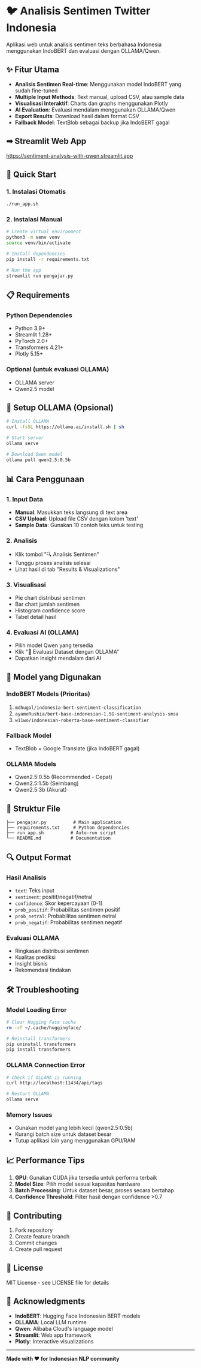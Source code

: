 # 🐦 Analisis Sentimen Twitter Indonesia

Aplikasi web untuk analisis sentimen teks berbahasa Indonesia menggunakan IndoBERT dan evaluasi dengan OLLAMA/Qwen.

## ✨ Fitur Utama

- **Analisis Sentimen Real-time**: Menggunakan model IndoBERT yang sudah fine-tuned
- **Multiple Input Methods**: Text manual, upload CSV, atau sample data
- **Visualisasi Interaktif**: Charts dan graphs menggunakan Plotly
- **AI Evaluation**: Evaluasi mendalam menggunakan OLLAMA/Qwen
- **Export Results**: Download hasil dalam format CSV
- **Fallback Model**: TextBlob sebagai backup jika IndoBERT gagal

## ➡ Streamlit Web App
https://sentiment-analysis-with-qwen.streamlit.app


## 🚀 Quick Start

### 1. Instalasi Otomatis
```bash
./run_app.sh
```

### 2. Instalasi Manual
```bash
# Create virtual environment
python3 -m venv venv
source venv/bin/activate

# Install dependencies
pip install -r requirements.txt

# Run the app
streamlit run pengajar.py
```

## 📋 Requirements

### Python Dependencies
- Python 3.9+
- Streamlit 1.28+
- PyTorch 2.0+
- Transformers 4.21+
- Plotly 5.15+

### Optional (untuk evaluasi OLLAMA)
- OLLAMA server
- Qwen2.5 model

## 🔧 Setup OLLAMA (Opsional)

```bash
# Install OLLAMA
curl -fsSL https://ollama.ai/install.sh | sh

# Start server
ollama serve

# Download Qwen model
ollama pull qwen2.5:0.5b
```

## 📊 Cara Penggunaan

### 1. Input Data
- **Manual**: Masukkan teks langsung di text area
- **CSV Upload**: Upload file CSV dengan kolom 'text'
- **Sample Data**: Gunakan 10 contoh teks untuk testing

### 2. Analisis
- Klik tombol "🔍 Analisis Sentimen"
- Tunggu proses analisis selesai
- Lihat hasil di tab "Results & Visualizations"

### 3. Visualisasi
- Pie chart distribusi sentimen
- Bar chart jumlah sentimen
- Histogram confidence score
- Tabel detail hasil

### 4. Evaluasi AI (OLLAMA)
- Pilih model Qwen yang tersedia
- Klik "🤖 Evaluasi Dataset dengan OLLAMA"
- Dapatkan insight mendalam dari AI

## 🎯 Model yang Digunakan

### IndoBERT Models (Prioritas)
1. `mdhugol/indonesia-bert-sentiment-classification`
2. `ayameRushia/bert-base-indonesian-1.5G-sentiment-analysis-smsa`
3. `w11wo/indonesian-roberta-base-sentiment-classifier`

### Fallback Model
- TextBlob + Google Translate (jika IndoBERT gagal)

### OLLAMA Models
- Qwen2.5:0.5b (Recommended - Cepat)
- Qwen2.5:1.5b (Seimbang)
- Qwen2.5:3b (Akurat)

## 📁 Struktur File

```
├── pengajar.py          # Main application
├── requirements.txt     # Python dependencies
├── run_app.sh          # Auto-run script
└── README.md           # Documentation
```

## 🔍 Output Format

### Hasil Analisis
- `text`: Teks input
- `sentiment`: positif/negatif/netral
- `confidence`: Skor kepercayaan (0-1)
- `prob_positif`: Probabilitas sentimen positif
- `prob_netral`: Probabilitas sentimen netral
- `prob_negatif`: Probabilitas sentimen negatif

### Evaluasi OLLAMA
- Ringkasan distribusi sentimen
- Kualitas prediksi
- Insight bisnis
- Rekomendasi tindakan

## 🛠️ Troubleshooting

### Model Loading Error
```bash
# Clear Hugging Face cache
rm -rf ~/.cache/huggingface/

# Reinstall transformers
pip uninstall transformers
pip install transformers
```

### OLLAMA Connection Error
```bash
# Check if OLLAMA is running
curl http://localhost:11434/api/tags

# Restart OLLAMA
ollama serve
```

### Memory Issues
- Gunakan model yang lebih kecil (qwen2.5:0.5b)
- Kurangi batch size untuk dataset besar
- Tutup aplikasi lain yang menggunakan GPU/RAM

## 📈 Performance Tips

1. **GPU**: Gunakan CUDA jika tersedia untuk performa terbaik
2. **Model Size**: Pilih model sesuai kapasitas hardware
3. **Batch Processing**: Untuk dataset besar, proses secara bertahap
4. **Confidence Threshold**: Filter hasil dengan confidence >0.7

## 🤝 Contributing

1. Fork repository
2. Create feature branch
3. Commit changes
4. Create pull request

## 📄 License

MIT License - see LICENSE file for details

## 🙏 Acknowledgments

- **IndoBERT**: Hugging Face Indonesian BERT models
- **OLLAMA**: Local LLM runtime
- **Qwen**: Alibaba Cloud's language model
- **Streamlit**: Web app framework
- **Plotly**: Interactive visualizations

---

**Made with ❤️ for Indonesian NLP community**

